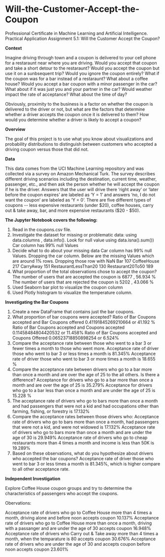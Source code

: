 # Will-the-Customer-Accept-the-Coupon
Professional Certificate in Machine Learning and Artificial Intelligence. Practical Application Assignment 5.1: Will the Customer Accept the Coupon?

**Context**

Imagine driving through town and a coupon is delivered to your cell phone for a restaraunt near where you are driving. Would you accept that coupon and take a short detour to the restaraunt? Would you accept the coupon but use it on a sunbsequent trip? Would you ignore the coupon entirely? What if the coupon was for a bar instead of a restaraunt? What about a coffee house? Would you accept a bar coupon with a minor passenger in the car? What about if it was just you and your partner in the car? Would weather impact the rate of acceptance? What about the time of day?

Obviously, proximity to the business is a factor on whether the coupon is delivered to the driver or not, but what are the factors that determine whether a driver accepts the coupon once it is delivered to them? How would you determine whether a driver is likely to accept a coupon?

**Overview**

The goal of this project is to use what you know about visualizations and probability distributions to distinguish between customers who accepted a driving coupon versus those that did not.

**Data**

This data comes from the UCI Machine Learning repository and was collected via a survey on Amazon Mechanical Turk. The survey describes different driving scenarios including the destination, current time, weather, passenger, etc., and then ask the person whether he will accept the coupon if he is the driver. Answers that the user will drive there ‘right away’ or ‘later before the coupon expires’ are labeled as ‘Y = 1’ and answers ‘no, I do not want the coupon’ are labeled as ‘Y = 0’. There are five different types of coupons -- less expensive restaurants (under $20), coffee houses, carry out & take away, bar, and more expensive restaurants ($20 - $50).

**The Jupyter Notebook covers the following:**

1. Read in the coupons.csv file.
2. Investigate the dataset for missing or problematic data: using data.columns , data.info(). Look for null value using data.isna().sum())
   Car column has 99% null Values
3. Decide what to do about your missing data
   Car column has 99% null Values. Dropping the car column.
   Below are the missing Values which are around 1% rows. Dropping those row with NaN
   Bar 107 CoffeeHouse 217 CarryAway 151 RestaurantLessThan20 130 Restaurant20To50 189
4. What proportion of the total observations chose to accept the coupon?
   The number of users that are accepted the coupon is  6877 , 56.934 %
   The number of users that are rejected the coupon is  5202 , 43.066 %
5. Used Seaborn bar plot to visualize the coupon column
6. Used Plotly histogram to visualize the temperature column.

**Investigating the Bar Coupons**

1. Create a new DataFrame that contains just the bar coupons.
2. What proportion of bar coupons were accepted?
   Ratio of Bar Coupons accepted and Bar Coupons offered 0.41191845269210664 or 41.192 %
   Ratio of Bar Coupons accepted and Coupons accepted 0.11458484804420532 or 11.458%
   Ratio of Bar Coupons accepted and Coupons Offered 0.06523718850898254 or 6.524%
3. Compare the acceptance rate between those who went to a bar 3 or fewer times a month to those who went more.
   Acceptance rate of driver those who went to bar 3 or less times a month is 81.345%
   Acceptance rate of driver those who went to bar 3 or more times a month is 18.655 %
4. Compare the acceptance rate between drivers who go to a bar more than once a month and are over the age of 25 to the all others. Is there a difference?
   Acceptance for drivers who go to a bar more than once a month and are over the age of 25 is 35.279%
   Acceptance for drivers who go to a bar less than once a month and are under the age of 25 is 15.228 %
5. The acceptance rate of drivers who go to bars more than once a month and had passengers that were not a kid and had occupations other than farming, fishing, or forestry is 17.132%
6. Compare the acceptance rates between those drivers who:
   Acceptance rate of drivers who go to bars more than once a month, had passengers that were not a kid, and were not widowed is 17.132%
   Acceptance rate of drivers who go to bars more than once a month and are under the age of 30 is 29.949%
   Acceptance rate of drivers who go to cheap restaurants more than 4 times a month and income is less than 50K is 19.289%
7. Based on these observations, what do you hypothesize about drivers who accepted the bar coupons?
   Acceptance rate of driver those who went to bar 3 or less times a month is 81.345%, which is higher compare to all other acceptance rate.

**Independent Investigation**

Explore Coffee House coupon groups and try to determine the characteristics of passengers who accept the coupons.

Obervations:

Acceptance rate of drivers who go to Coffee House more than 4 times a month, driving alone and before noon accepts coupon 10.137%
Acceptance rate of drivers who go to Coffee House more than once a month, driving with a passanger and are under the age of 30 accepts coupon 16.948%
Acceptance rate of drivers who Carry out & Take away more than 4 times a month, when the temparature is 80 accepts coupon 30.676%
Acceptance rate of drivers who are under the age of 30 and accepts coupon before noon accepts coupon 23.601%
